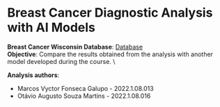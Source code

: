 # Breast Cancer Diagnostic Analysis with AI Models

**Breast Cancer Wisconsin Database**: [Database](https://archive.ics.uci.edu/dataset/17/breast+cancer+wisconsin+diagnostic)\
**Objective**:  Compare the results obtained from the analysis with another model developed during the course. \

**Analysis authors**:
*   Marcos Vyctor Fonseca Galupo - 2022.1.08.013
*   Otávio Augusto Souza Martins - 2022.1.08.016